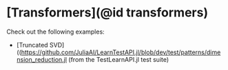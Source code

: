 # [Transformers](@id transformers)

Check out the following examples:

- [Truncated
  SVD]((https://github.com/JuliaAI/LearnTestAPI.jl/blob/dev/test/patterns/dimension_reduction.jl
  (from the TestLearnAPI.jl test suite)
